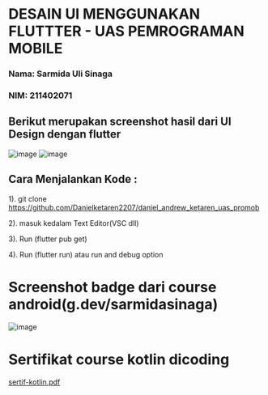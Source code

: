# DESAIN UI MENGGUNAKAN FLUTTTER - UAS PEMROGRAMAN MOBILE
### Nama: Sarmida Uli Sinaga
### NIM: 211402071

## Berikut merupakan screenshot hasil dari UI Design dengan flutter
![image](https://github.com/sarmidasinaga/UAS-PemrogramanMobile-Sarmida/assets/93966054/bc29565e-7ec4-4208-96c6-6eca0f0dc98a)
![image](https://github.com/sarmidasinaga/UAS-PemrogramanMobile-Sarmida/assets/93966054/321a1c45-5c3c-42f3-9b0b-159e0654a00c)

## Cara Menjalankan Kode :
1). git clone https://github.com/Danielketaren2207/daniel_andrew_ketaren_uas_promob

2). masuk kedalam Text Editor(VSC dll)

3). Run (flutter pub get)

4). Run (flutter run) atau run and debug option

# Screenshot badge dari course android(g.dev/sarmidasinaga)
![image](https://github.com/sarmidasinaga/UAS-PemrogramanMobile-Sarmida/assets/93966054/d23cf8f0-be20-4b99-b723-837ffb4f89e0)

# Sertifikat course kotlin dicoding
[sertif-kotlin.pdf](https://github.com/sarmidasinaga/UAS-PemrogramanMobile-Sarmida/files/13709981/sertif-kotlin.pdf)
